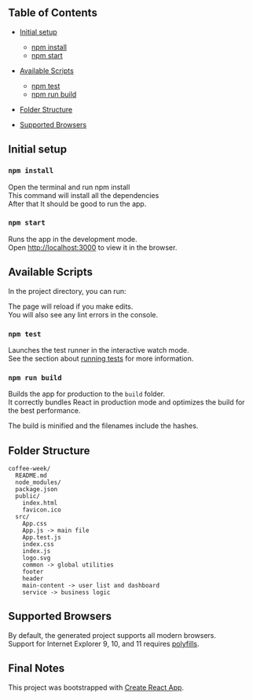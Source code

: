 

## Table of Contents
- [Initial setup](#inicial-setup)

  - [npm install](#npm-install)
  - [npm start](#npm-start)
  
- [Available Scripts](#available-scripts)

  - [npm test](#npm-test)
  - [npm run build](#npm-run-build)
- [Folder Structure](#folder-structure)
- [Supported Browsers](#supported-browsers)

## Initial setup

### `npm install`

Open the terminal and run npm install<br>
This command will install all the dependencies <br>
After that It should be good to run the app.<br>

### `npm start`

Runs the app in the development mode.<br>
Open [http://localhost:3000](http://localhost:3000) to view it in the browser.

## Available Scripts

In the project directory, you can run:


The page will reload if you make edits.<br>
You will also see any lint errors in the console.

### `npm test`


Launches the test runner in the interactive watch mode.<br>
See the section about [running tests](#running-tests) for more information.

### `npm run build`

Builds the app for production to the `build` folder.<br>
It correctly bundles React in production mode and optimizes the build for the best performance.

The build is minified and the filenames include the hashes.<br>

## Folder Structure

```
coffee-week/
  README.md
  node_modules/
  package.json
  public/
    index.html
    favicon.ico
  src/
    App.css
    App.js -> main file
    App.test.js
    index.css
    index.js
    logo.svg
    common -> global utilities
    footer
    header
    main-content -> user list and dashboard
    service -> business logic
```


## Supported Browsers

By default, the generated project supports all modern browsers.<br>
Support for Internet Explorer 9, 10, and 11 requires [polyfills](https://github.com/facebook/create-react-app/blob/master/packages/react-app-polyfill/README.md).


## Final Notes
This project was bootstrapped with [Create React App](https://github.com/facebook/create-react-app).

